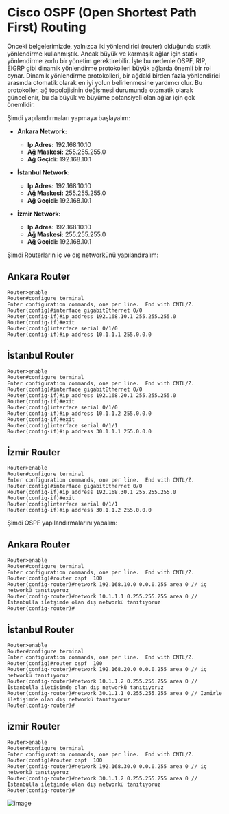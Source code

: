 # Cisco OSPF (Open Shortest Path First) Routing


Önceki belgelerimizde, yalnızca iki yönlendirici (router) olduğunda statik yönlendirme kullanmıştık. Ancak büyük ve karmaşık ağlar için statik yönlendirme zorlu bir yönetim gerektirebilir. İşte bu nedenle OSPF, RIP, EIGRP gibi dinamik yönlendirme protokolleri büyük ağlarda önemli bir rol oynar. Dinamik yönlendirme protokolleri, bir ağdaki birden fazla yönlendirici arasında otomatik olarak en iyi yolun belirlenmesine yardımcı olur. Bu protokoller, ağ topolojisinin değişmesi durumunda otomatik olarak güncellenir, bu da büyük ve büyüme potansiyeli olan ağlar için çok önemlidir.

Şimdi yapılandırmaları  yapmaya başlayalım:

- **Ankara Network:**
  - **Ip Adres:** 192.168.10.10
  - **Ağ Maskesi:** 255.255.255.0
  - **Ağ Geçidi:** 192.168.10.1

- **İstanbul Network:**
  - **Ip Adres:** 192.168.10.10
  - **Ağ Maskesi:** 255.255.255.0
  - **Ağ Geçidi:** 192.168.10.1


- **İzmir Network:**
  - **Ip Adres:** 192.168.10.10
  - **Ağ Maskesi:** 255.255.255.0
  - **Ağ Geçidi:** 192.168.10.1



Şimdi Routerların iç ve dış networkünü yapılandıralım:

## Ankara Router
```
Router>enable
Router#configure terminal
Enter configuration commands, one per line.  End with CNTL/Z.
Router(config)#interface gigabitEthernet 0/0
Router(config-if)#ip address 192.168.10.1 255.255.255.0
Router(config-if)#exit
Router(config)interface serial 0/1/0
Router(config-if)#ip address 10.1.1.1 255.0.0.0
```

## İstanbul Router 

```
Router>enable
Router#configure terminal
Enter configuration commands, one per line.  End with CNTL/Z.
Router(config)#interface gigabitEthernet 0/0
Router(config-if)#ip address 192.168.20.1 255.255.255.0
Router(config-if)#exit
Router(config)interface serial 0/1/0
Router(config-if)#ip address 10.1.1.2 255.0.0.0
Router(config-if)#exit
Router(config)interface serial 0/1/1
Router(config-if)#ip address 30.1.1.1 255.0.0.0
```

## İzmir Router
```
Router>enable
Router#configure terminal
Enter configuration commands, one per line.  End with CNTL/Z.
Router(config)#interface gigabitEthernet 0/0
Router(config-if)#ip address 192.168.30.1 255.255.255.0
Router(config-if)#exit
Router(config)interface serial 0/1/1
Router(config-if)#ip address 30.1.1.2 255.0.0.0
```


Şimdi OSPF yapılandırmalarını yapalım:

## Ankara Router
```
Router>enable
Router#configure terminal
Enter configuration commands, one per line.  End with CNTL/Z.
Router(config)#router ospf  100
Router(config-router)#network 192.168.10.0 0.0.0.255 area 0 // iç networkü tanıtıyoruz
Router(config-router)#network 10.1.1.1 0.255.255.255 area 0 // İstanbulla iletşimde olan dış networkü tanıtıyoruz
Router(config-router)#
```

## İstanbul Router
```
Router>enable
Router#configure terminal
Enter configuration commands, one per line.  End with CNTL/Z.
Router(config)#router ospf  100
Router(config-router)#network 192.168.20.0 0.0.0.255 area 0 // iç networkü tanıtıyoruz
Router(config-router)#network 10.1.1.2 0.255.255.255 area 0 // İstanbulla iletişimde olan dış networkü tanıtıyoruz
Router(config-router)#network 30.1.1.1 0.255.255.255 area 0 // İzmirle iletişimde olan dış networkü tanıtıyoruz
Router(config-router)#
```

## izmir Router
```
Router>enable
Router#configure terminal
Enter configuration commands, one per line.  End with CNTL/Z.
Router(config)#router ospf  100
Router(config-router)#network 192.168.30.0 0.0.0.255 area 0 // iç networkü tanıtıyoruz
Router(config-router)#network 30.1.1.2 0.255.255.255 area 0 // İstanbulla iletşimde olan dış networkü tanıtıyoruz
Router(config-router)#
```



![image](https://github.com/ugurcomptech/Cisco-OSPF-Routing/assets/133202238/b850e1d8-8aad-4922-b224-3748e663dfaa)
